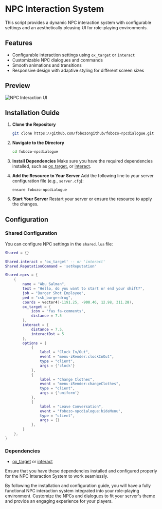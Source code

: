 
# NPC Interaction System

This script provides a dynamic NPC interaction system with configurable settings and an aesthetically pleasing UI for role-playing environments.

## Features
- Configurable interaction settings using `ox_target` or `interact`
- Customizable NPC dialogues and commands
- Smooth animations and transitions
- Responsive design with adaptive styling for different screen sizes

## Preview
![NPC Interaction UI](https://media.discordapp.net/attachments/1187316503872274472/1239898391996272660/fobozo-npcdialogue.gif?ex=664498dc&is=6643475c&hm=3217b74918bc9ebd77e6f8597c9d55963e5ba7772f7f1ef28be437ae4cfe999f&=&width=787&height=662)

## Installation Guide

1. **Clone the Repository**
    ```sh
    git clone https://github.com/fobozongithub/fobozo-npcdialogue.git
    ```

2. **Navigate to the Directory**
    ```sh
    cd fobozo-npcdialogue
    ```

3. **Install Dependencies**
    Make sure you have the required dependencies installed, such as [ox_target](https://github.com/overextended/ox_target), or [interact](https://github.com/darktrovx/interact).

4. **Add the Resource to Your Server**
    Add the following line to your server configuration file (e.g., `server.cfg`):
    ```plaintext
    ensure fobozo-npcdialogue
    ```

5. **Start Your Server**
    Restart your server or ensure the resource to apply the changes.

## Configuration

### Shared Configuration
You can configure NPC settings in the `shared.lua` file:

```lua
Shared = {}

Shared.interact = 'ox_target' -- or 'interact'
Shared.ReputationCommand = 'setReputation'

Shared.npcs = {
    {
        name = "Abu Salman",
        text = "Hello, do you want to start or end your shift?",
        job = "Burger Shot Employee",
        ped = "csb_burgerdrug",
        coords = vector4(-1191.25, -900.46, 12.98, 311.28),
        ox_target = {
            icon = 'fas fa-comments',
            distance = 7.5
        },
        interact = {
            distance = 7.5,
            interactDst = 5
        },
        options = {
            {
                label = "Clock In/Out",
                event = "menu-iRender:clockInOut", 
                type = "client", 
                args = {'clock'} 
            },
            {
                label = "Change Clothes",
                event = "menu-iRender:changeClothes", 
                type = "client", 
                args = {'uniform'} 
            },
            {
                label = "Leave Conversation",
                event = "fobozo-npcdialogue:hideMenu", 
                type = "client", 
                args = {} 
            },
        }
    },
}
```

### Dependencies
- [ox_target](https://github.com/overextended/ox_target) or [interact](https://github.com/darktrovx/interact)

Ensure that you have these dependencies installed and configured properly for the NPC Interaction System to work seamlessly.

By following the installation and configuration guide, you will have a fully functional NPC interaction system integrated into your role-playing environment. Customize the NPCs and dialogues to fit your server's theme and provide an engaging experience for your players.
